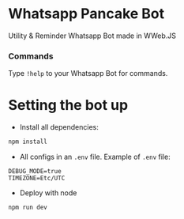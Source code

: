 # Whatsapp Pancake Bot
Utility & Reminder Whatsapp Bot made in WWeb.JS
### Commands
Type `!help` to your Whatsapp Bot for commands.

# Setting the bot up
* Install all dependencies:
```bash
npm install
```
* All configs in an `.env` file. Example of `.env` file:
```.env
DEBUG_MODE=true
TIMEZONE=Etc/UTC
```
* Deploy with node
```bash
npm run dev
```
